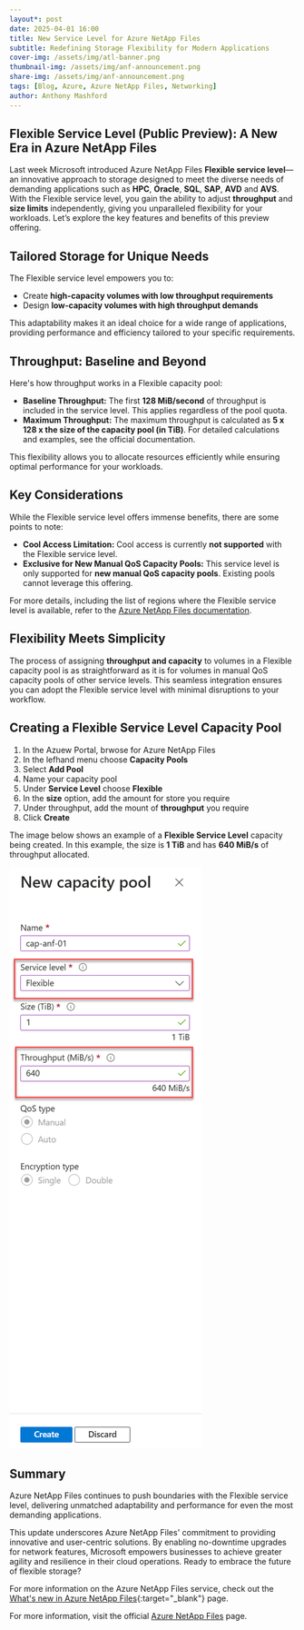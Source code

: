 ```yaml
---
layout*: post
date: 2025-04-01 16:00
title: New Service Level for Azure NetApp Files
subtitle: Redefining Storage Flexibility for Modern Applications
cover-img: /assets/img/atl-banner.png
thumbnail-img: /assets/img/anf-announcement.png
share-img: /assets/img/anf-announcement.png
tags: [Blog, Azure, Azure NetApp Files, Networking]
author: Anthony Mashford
---
```


## Flexible Service Level (Public Preview): A New Era in Azure NetApp Files

Last week Microsoft introduced Azure NetApp Files **Flexible service level**—an innovative approach to storage designed to meet the diverse needs of demanding applications such as **HPC**, **Oracle**, **SQL**, **SAP**, **AVD** and **AVS**. With the Flexible service level, you gain the ability to adjust **throughput** and **size limits** independently, giving you unparalleled flexibility for your workloads. Let’s explore the key features and benefits of this preview offering.

## **Tailored Storage for Unique Needs**

The Flexible service level empowers you to:

- Create **high-capacity volumes with low throughput requirements**
- Design **low-capacity volumes with high throughput demands**

This adaptability makes it an ideal choice for a wide range of applications, providing performance and efficiency tailored to your specific requirements.

## **Throughput: Baseline and Beyond**

Here's how throughput works in a Flexible capacity pool:

- **Baseline Throughput:** The first **128 MiB/second** of throughput is included in the service level. This applies regardless of the pool quota.
- **Maximum Throughput:** The maximum throughput is calculated as **5 x 128 x the size of the capacity pool (in TiB)**. For detailed calculations and examples, see the official documentation.

This flexibility allows you to allocate resources efficiently while ensuring optimal performance for your workloads.

## **Key Considerations**

While the Flexible service level offers immense benefits, there are some points to note:

- **Cool Access Limitation:** Cool access is currently **not supported** with the Flexible service level.
- **Exclusive for New Manual QoS Capacity Pools:** This service level is only supported for **new manual QoS capacity pools**. Existing pools cannot leverage this offering.

For more details, including the list of regions where the Flexible service level is available, refer to the [Azure NetApp Files documentation](https://learn.microsoft.com/azure/azure-netapp-files/create-capacity-pool).

## **Flexibility Meets Simplicity**

The process of assigning **throughput and capacity** to volumes in a Flexible capacity pool is as straightforward as it is for volumes in manual QoS capacity pools of other service levels. This seamless integration ensures you can adopt the Flexible service level with minimal disruptions to your workflow.

## Creating a Flexible Service Level Capacity Pool

1. In the Azuew Portal, brwose for Azure NetApp Files
2. In the lefhand menu choose **Capacity Pools**
3. Select **Add Pool**
4. Name your capacity pool
5. Under **Service Level** choose **Flexible**
6. In the **size** option, add the amount for store you require
7. Under throughput, add the mount of **throughput** you require
8. Click **Create**

The image below shows an example of a **Flexible Service Level** capacity being created. In this example, the size is **1 TiB** and has **640 MiB/s** of throughput allocated.

![](../assets/img/anf-flexible.png)

## Summary

Azure NetApp Files continues to push boundaries with the Flexible service level, delivering unmatched adaptability and performance for even the most demanding applications.

This update underscores Azure NetApp Files' commitment to providing innovative and user-centric solutions. By enabling no-downtime upgrades for network features, Microsoft empowers businesses to achieve greater agility and resilience in their cloud operations. Ready to embrace the future of flexible storage?

For more information on the Azure NetApp Files service, check out the [What's new in Azure NetApp Files](https://learn.microsoft.com/en-us/azure/azure-netapp-files/whats-new){:target="_blank"} page.

For more information, visit the official [Azure NetApp Files](https://azure.microsoft.com/en-us/services/netapp/) page.
